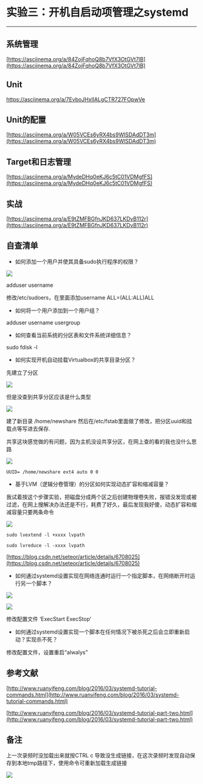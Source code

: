 # 实验三：开机自启动项管理之systemd #


---

## 系统管理 ##


[https://asciinema.org/a/84ZojFqhoQ8b7VfX3OtGVt7lB](https://asciinema.org/a/84ZojFqhoQ8b7VfX3OtGVt7lB)

## Unit ##

[https://asciinema.org/a/7EvboJHxlIALgCTR727FOpwVe
](https://asciinema.org/a/7EvboJHxlIALgCTR727FOpwVe)

## Unit的配置 ##

[https://asciinema.org/a/W05VCEs6yRX4bs9WlSDAdDT3m](https://asciinema.org/a/W05VCEs6yRX4bs9WlSDAdDT3m)


## Target和日志管理 ##

[https://asciinema.org/a/MydeDHq0eKJ6c5tC01VDMgfFS](https://asciinema.org/a/MydeDHq0eKJ6c5tC01VDMgfFS)

## 实战 ##

[https://asciinema.org/a/E9tZMFBGfnJKD637LKDvB112r](https://asciinema.org/a/E9tZMFBGfnJKD637LKDvB112r)

## 自查清单 ##

- 如何添加一个用户并使其具备sudo执行程序的权限？
 
![](ima/2.PNG)

 adduser username 

修改/etc/sudoers，在里面添加username ALL=(ALL:ALL)ALL

- 如何将一个用户添加到一个用户组？

adduser username usergroup
    
- 如何查看当前系统的分区表和文件系统详细信息？
  
sudo fdisk -l

  
- 如何实现开机自动挂载Virtualbox的共享目录分区？
    
先建立了分区

![](ima/3.PNG)

但是没查到共享分区应该是什么类型

![](ima/5.PNG)

建了新目录 /home/newshare 然后在/etc/fstab里面做了修改，把分区uuid和挂载点等写进去保存.

共享这块感觉做的有问题，因为主机没设共享分区，在网上查的看的我也没什么思路


![](ima/4.PNG)

`UUID= /home/newshare ext4 auto 0 0`


- 基于LVM（逻辑分卷管理）的分区如何实现动态扩容和缩减容量？

我试着按这个步骤实验，把磁盘分成两个区之后创建物理卷失败，报错没发现或被过滤，在网上搜解决办法还是不行，耗费了好久，最后发现我好傻，动态扩容和缩减容量只要两条命令

![](ima/6.PNG)

 `sudo lvextend -l +xxxx lvpath`

`sudo lvreduce -l -xxxx lvpath`


[https://blog.csdn.net/seteor/article/details/6708025](https://blog.csdn.net/seteor/article/details/6708025)

    
- 如何通过systemd设置实现在网络连通时运行一个指定脚本，在网络断开时运行另一个脚本？

![](ima/8.PNG)

![](ima/7.PNG)

修改配置文件 ‘ExecStart ExecStop’



- 如何通过systemd设置实现一个脚本在任何情况下被杀死之后会立即重新启动？实现杀不死？

修改配置文件，设置重启“alwalys”

## 参考文献 ##

[http://www.ruanyifeng.com/blog/2016/03/systemd-tutorial-commands.html](http://www.ruanyifeng.com/blog/2016/03/systemd-tutorial-commands.html)

[http://www.ruanyifeng.com/blog/2016/03/systemd-tutorial-part-two.html](http://www.ruanyifeng.com/blog/2016/03/systemd-tutorial-part-two.html)

## 备注 ##
上一次录频时没加载出来就按CTRL c 导致没生成链接，在这次录频时发现自动保存到本地tmp路径下，使用命令可重新加载生成链接

![](ima/1.PNG)


